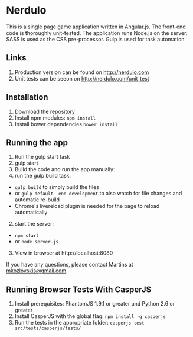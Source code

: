# Nerdulo

This is a single page game application written in Angular.js. The front-end code is thoroughly unit-tested. The application runs Node.js on the server. SASS is used as the CSS pre-processor. Gulp is used for task automation.

## Links
1. Production version can be found on http://nerdulo.com
2. Unit tests can be seeon on http://nerdulo.com/unit_test

## Installation
1. Download the repository
2. Install npm modules: `npm install`
3. Install bower dependencies `bower install`

## Running the app
1. Run the gulp start task
 1. gulp start
2. Build the code and run the app manually:
 1. run the gulp build task:
  * `gulp build` to simply build the files
  * or `gulp default -end development` to also watch for file changes and automatic re-build
   * Chrome's livereload plugin is needed for the page to reload automatically
 2. start the server:
  * `npm start`
  * or `node server.js`
3. View in browser at http://localhost:8080

If you have any questions, please contact Martins at [mkozlovskis@gmail.com](mkozlovskis@gmail.com).

## Running Browser Tests With CasperJS
1. Install prerequisites: PhantomJS 1.9.1 or greater and Python 2.6 or greater
2. Install CasperJS with the global flag: `npm install -g casperjs`
3. Run the tests in the appropriate folder: `casperjs test src/tests/casperjs/tests/`
